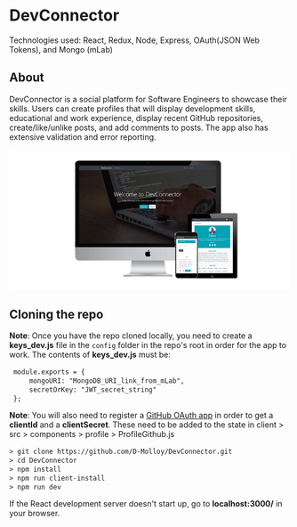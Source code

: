 # DevConnector

Technologies used: React, Redux, Node, Express, OAuth(JSON Web Tokens), and Mongo (mLab)

## About

DevConnector is a social platform for Software Engineers to showcase their skills. Users can create profiles that will display development skills, educational and work experience, display recent GitHub repositories, create/like/unlike posts, and add comments to posts. The app also has extensive validation and error reporting.

![DevConnector Screen](devconnector-transparent.png)

## Cloning the repo

**Note**: Once you have the repo cloned locally, you need to create a **keys_dev.js** file in the `config` folder in the repo's root in order for the app to work. The contents of **keys_dev.js** must be:

     module.exports = {
         mongoURI: "MongoDB_URI_link_from_mLab",
         secretOrKey: "JWT_secret_string"
     };

**Note**: You will also need to register a [GitHub OAuth app](https://github.com/settings/applications/new) in order to get a **clientId** and a **clientSecret**. These need to be added to the state in client > src > components > profile > ProfileGithub.js

```
> git clone https://github.com/D-Molloy/DevConnector.git
> cd DevConnector
> npm install
> npm run client-install
> npm run dev
```

If the React development server doesn't start up, go to **localhost:3000/** in your browser.
